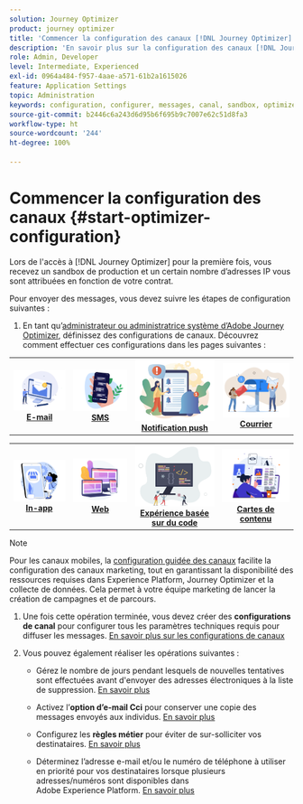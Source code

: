 ```yaml
---
solution: Journey Optimizer
product: journey optimizer
title: 'Commencer la configuration des canaux [!DNL Journey Optimizer] '
description: 'En savoir plus sur la configuration des canaux [!DNL Journey Optimizer] '
role: Admin, Developer
level: Intermediate, Experienced
exl-id: 0964a484-f957-4aae-a571-61b2a1615026
feature: Application Settings
topic: Administration
keywords: configuration, configurer, messages, canal, sandbox, optimizer
source-git-commit: b2446c6a243d6d95b6f695b9c7007e62c51d8fa3
workflow-type: ht
source-wordcount: '244'
ht-degree: 100%

---
```



# Commencer la configuration des canaux {#start-optimizer-configuration}

Lors de l&#39;accès à [!DNL Journey Optimizer] pour la première fois, vous recevez un sandbox de production et un certain nombre d’adresses IP vous sont attribuées en fonction de votre contrat.


Pour envoyer des messages, vous devez suivre les étapes de configuration suivantes :

1. En tant qu’[administrateur ou administratrice système d’Adobe Journey Optimizer](../start/path/administrator.md), définissez des configurations de canaux. Découvrez comment effectuer ces configurations dans les pages suivantes :

<table style="table-layout:fixed"><tr style="border: 0;">
<td><a href="../email/get-started-email-config.md"><img alt="E-mail" src="../channels/assets/do-not-localize/email.png"></a>
<div align="center"><a href="../email/get-started-email-config.md"><strong>E-mail</strong></a></div></td>
<td><a href="../sms/sms-configuration.md"><img alt="SMS" src="../channels/assets/do-not-localize/sms.png"></a>
<div align="center"><a href="../sms/sms-configuration.md"><strong>SMS</strong></a></div></td>
<td><a href="../push/push-configuration.md"><img alt="Notification push" src="../channels/assets/do-not-localize/push.png"></a>
<div align="center"><a href="../push/push-configuration.md"><strong>Notification push</strong></a></div></td>
<td><a href="../direct-mail/direct-mail-configuration.md"><img alt="Courrier" src="../channels/assets/do-not-localize/direct-mail.jpg"></a>
<div align="center"><a href="../direct-mail/direct-mail-configuration.md"><strong>Courrier</strong></a></div></td>
</tr></table>

<table style="table-layout:fixed"><tr style="border: 0;">
<td><a href="../in-app/inapp-configuration.md"><img alt="In-app" src="../channels/assets/do-not-localize/inapp.jpg"></a>
<div align="center"><a href="../in-app/inapp-configuration.md"><strong>In-app</strong></a></div></td>
<td><a href="../web/web-configuration.md"><img alt="Web" src="../channels/assets/do-not-localize/web.jpg"></a>
<div align="center"><a href="../web/web-configuration.md"><strong>Web</strong></a></div></td>
<td><a href="../code-based/code-based-configuration.md"><img alt="Expérience basée sur du code" src="../channels/assets/do-not-localize/code.png"></a>
<div align="center"><a href="../code-based/code-based-configuration.md"><strong>Expérience basée sur du code</strong></a></div></td>
<td><a href="../content-card/content-card-configuration-prereq.md"><img alt="Cartes de contenu" src="../channels/assets/do-not-localize/cards.png"></a>
<div align="center"><a href="../content-card/content-card-configuration-prereq.md"><strong>Cartes de contenu</strong></a></div></td>
</tr></table>

>[!NOTE]
>
>Pour les canaux mobiles, la [configuration guidée des canaux](set-mobile-config.md) facilite la configuration des canaux marketing, tout en garantissant la disponibilité des ressources requises dans Experience Platform, Journey Optimizer et la collecte de données. Cela permet à votre équipe marketing de lancer la création de campagnes et de parcours.

1. Une fois cette opération terminée, vous devez créer des **configurations de canal** pour configurer tous les paramètres techniques requis pour diffuser les messages. [En savoir plus sur les configurations de canaux](channel-surfaces.md)

1. Vous pouvez également réaliser les opérations suivantes :

   * Gérez le nombre de jours pendant lesquels de nouvelles tentatives sont effectuées avant d&#39;envoyer des adresses électroniques à la liste de suppression. [En savoir plus](manage-suppression-list.md)

   * Activez l’**option d’e-mail Cci** pour conserver une copie des messages envoyés aux individus. [En savoir plus](archiving-support.md#enable-bcc)

   * Configurez les **règles métier** pour éviter de sur-solliciter vos destinataires. [En savoir plus](../configuration/rule-sets.md)

   * Déterminez l’adresse e-mail et/ou le numéro de téléphone à utiliser en priorité pour vos destinataires lorsque plusieurs adresses/numéros sont disponibles dans Adobe Experience Platform. [En savoir plus](primary-email-addresses.md)
